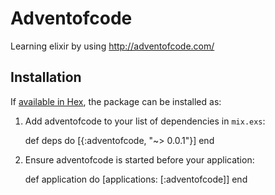 # Adventofcode

Learning elixir by using http://adventofcode.com/

## Installation

If [available in Hex](https://hex.pm/docs/publish), the package can be installed as:

  1. Add adventofcode to your list of dependencies in `mix.exs`:

        def deps do
          [{:adventofcode, "~> 0.0.1"}]
        end

  2. Ensure adventofcode is started before your application:

        def application do
          [applications: [:adventofcode]]
        end

